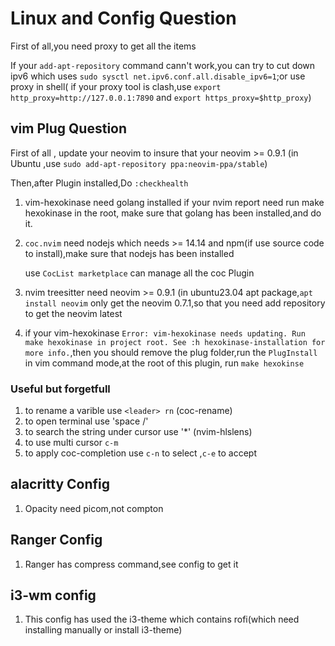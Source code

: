 # Linux and Config Question

First of all,you need proxy to get all the items

If your `add-apt-repository` command cann't work,you can try to cut down ipv6 which uses `sudo sysctl net.ipv6.conf.all.disable_ipv6=1`;or use proxy in shell( if your proxy tool is clash,use `export http_proxy=http://127.0.0.1:7890` and `export https_proxy=$http_proxy`)

## vim Plug Question
First of all , update your neovim to insure that your neovim >= 0.9.1 (in Ubuntu ,use `sudo add-apt-repository ppa:neovim-ppa/stable`)

Then,after Plugin installed,Do `:checkhealth`

1. vim-hexokinase need golang installed
 if your nvim report need run make hexokinase in the root, make sure that golang has been installed,and do it.

2. `coc.nvim` need nodejs which needs >= 14.14 and npm(if use source code to install),make sure that nodejs has been installed

   use `CocList marketplace` can manage all the coc Plugin  

3. nvim treesitter need neovim >= 0.9.1 (in ubuntu23.04 apt package,`apt install neovim` only get the neovim 0.7.1,so that you need add repository to get the neovim latest

4. if your vim-hexokinase `Error: vim-hexokinase needs updating. Run make hexokinase in project root. See :h hexokinase-installation for more info.`,then you should remove the plug folder,run the `PlugInstall` in vim command mode,at the root of this plugin, run `make hexokinse`

### Useful but forgetfull
1. to rename a varible use `<leader> rn` (coc-rename)
2. to open terminal use 'space /'
3. to search the string under cursor use '*' (nvim-hlslens)
4. to use multi cursor  `c-m`
5. to apply coc-completion use `c-n` to select ,`c-e` to accept 
## alacritty Config

1. Opacity need picom,not compton


## Ranger Config

1. Ranger has compress command,see config to get it

## i3-wm config

1. This config has used the i3-theme which contains rofi(which need installing manually or install i3-theme)
